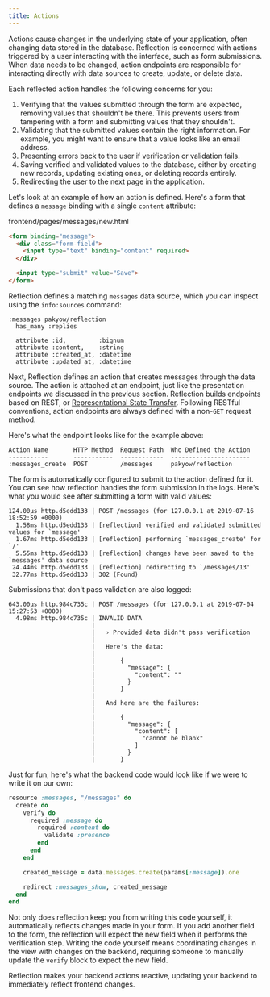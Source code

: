 ```yaml
---
title: Actions
---
```


Actions cause changes in the underlying state of your application, often changing data stored in the database. Reflection is concerned with actions triggered by a user interacting with the interface, such as form submissions. When data needs to be changed, action endpoints are responsible for interacting directly with data sources to create, update, or delete data.

Each reflected action handles the following concerns for you:

1. Verifying that the values submitted through the form are expected, removing values that shouldn't be there. This prevents users from tampering with a form and submitting values that they shouldn't.
2. Validating that the submitted values contain the right information. For example, you might want to ensure that a value looks like an email address.
3. Presenting errors back to the user if verification or validation fails.
4. Saving verified and validated values to the database, either by creating new records, updating existing ones, or deleting records entirely.
5. Redirecting the user to the next page in the application.

Let's look at an example of how an action is defined. Here's a form that defines a `message` binding with a single `content` attribute:

<div class="filename">
  frontend/pages/messages/new.html
</div>

```html
<form binding="message">
  <div class="form-field">
    <input type="text" binding="content" required>
  </div>

  <input type="submit" value="Save">
</form>
```

Reflection defines a matching `messages` data source, which you can inspect using the `info:sources` command:

```
:messages pakyow/reflection
  has_many :replies

  attribute :id,         :bignum
  attribute :content,    :string
  attribute :created_at, :datetime
  attribute :updated_at, :datetime
```

Next, Reflection defines an action that creates messages through the data source. The action is attached at an endpoint, just like the presentation endpoints we discussed in the previous section. Reflection builds endpoints based on REST, or [Representational State Transfer](https://en.wikipedia.org/wiki/Representational_state_transfer). Following RESTful conventions, action endpoints are always defined with a non-`GET` request method.

Here's what the endpoint looks like for the example above:

```
Action Name       HTTP Method  Request Path  Who Defined the Action
-----------       -----------  ------------  ----------------------
:messages_create  POST         /messages     pakyow/reflection
```

The form is automatically configured to submit to the action defined for it. You can see how reflection handles the form submission in the logs. Here's what you would see after submitting a form with valid values:

```
124.00μs http.d5edd133 | POST /messages (for 127.0.0.1 at 2019-07-16 18:52:59 +0000)
  1.58ms http.d5edd133 | [reflection] verified and validated submitted values for `message'
  1.67ms http.d5edd133 | [reflection] performing `messages_create' for `/'
  5.55ms http.d5edd133 | [reflection] changes have been saved to the `messages' data source
 24.44ms http.d5edd133 | [reflection] redirecting to `/messages/13'
 32.77ms http.d5edd133 | 302 (Found)
```

Submissions that don't pass validation are also logged:

```
643.00μs http.984c735c | POST /messages (for 127.0.0.1 at 2019-07-04 15:27:53 +0000)
  4.98ms http.984c735c | INVALID DATA
                       |
                       |   › Provided data didn't pass verification
                       |
                       |   Here's the data:
                       |
                       |       {
                       |         "message": {
                       |           "content": ""
                       |         }
                       |       }
                       |
                       |   And here are the failures:
                       |
                       |       {
                       |         "message": {
                       |           "content": [
                       |             "cannot be blank"
                       |           ]
                       |         }
                       |       }
```

Just for fun, here's what the backend code would look like if we were to write it on our own:

```ruby
resource :messages, "/messages" do
  create do
    verify do
      required :message do
        required :content do
          validate :presence
        end
      end
    end

    created_message = data.messages.create(params[:message]).one

    redirect :messages_show, created_message
  end
end
```

Not only does reflection keep you from writing this code yourself, it automatically reflects changes made in your form. If you add another field to the form, the reflection will expect the new field when it performs the verification step. Writing the code yourself means coordinating changes in the view with changes on the backend, requiring someone to manually update the `verify` block to expect the new field.

Reflection makes your backend actions reactive, updating your backend to immediately reflect frontend changes.
